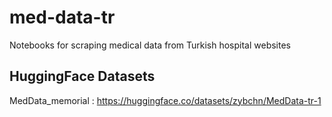 # med-data-tr
Notebooks for scraping medical data from Turkish hospital websites

## HuggingFace Datasets
MedData_memorial : https://huggingface.co/datasets/zybchn/MedData-tr-1
